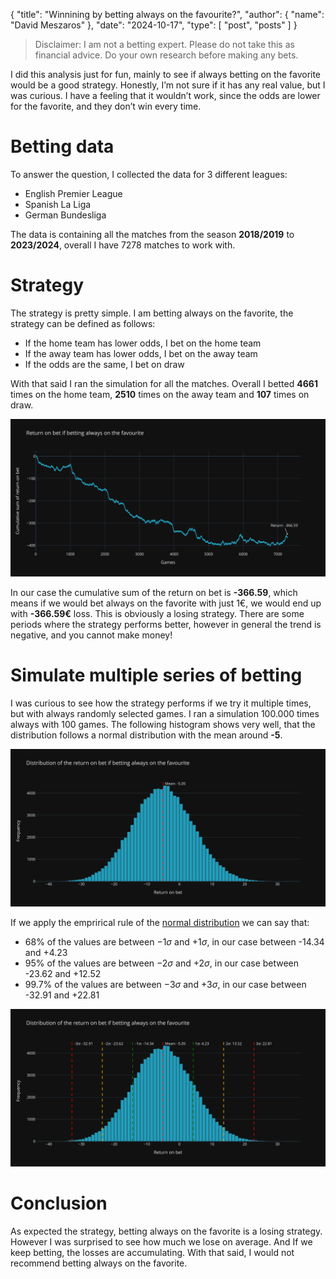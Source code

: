 {
  "title": "Winnining by betting always on the favourite?",
  "author": {
    "name": "David Meszaros"
  },
  "date": "2024-10-17",
  "type": [
    "post",
    "posts"
  ]
}
> Disclaimer: I am not a betting expert. Please do not take this as financial advice. Do your own research before making any bets.


I did this analysis just for fun, mainly to see if always betting on the favorite would be a good strategy. Honestly, I’m not sure if it has any real value, but I was curious. I have a feeling that it wouldn’t work, since the odds are lower for the favorite, and they don’t win every time.

# Betting data

To answer the question, I collected the data for 3 different leagues:
- English Premier League
- Spanish La Liga
- German Bundesliga

The data is containing all the matches from the season **2018/2019** to **2023/2024**, overall I have 7278 matches to work with.

# Strategy

The strategy is pretty simple. I am betting always on the favorite, the strategy can be defined as follows:
- If the home team has lower odds, I bet on the home team
- If the away team has lower odds, I bet on the away team
- If the odds are the same, I bet on draw

With that said I ran the simulation for all the matches. Overall I betted **4661** times on the home team, **2510** times on the away team and **107** times on draw.


    
![svg](resources/output_5_0.svg)
    


In our case the cumulative sum of the return on bet is **-366.59**, which means if we would bet always on the favorite with just 1€, we would end up with **-366.59€** loss. This is obviously a losing strategy. There are some periods where the strategy performs better, however in general the trend is negative, and you cannot make money!

# Simulate multiple series of betting

I was curious to see how the strategy performs if we try it multiple times, but with always randomly selected games. I ran a simulation 100.000 times always with 100 games. The following histogram shows very well, that the distribution follows a normal distribution with the mean around **-5**.


    
![svg](resources/output_9_0.svg)
    


If we apply the emprirical rule of the [normal distribution](https://en.wikipedia.org/wiki/Normal_distribution) we can say that:
- 68% of the values are between $-1\sigma$ and $+1\sigma$, in our case between -14.34 and +4.23
- 95% of the values are between $-2\sigma$ and $+2\sigma$, in our case between -23.62 and +12.52
- 99.7% of the values are between $-3\sigma$ and $+3\sigma$, in our case between -32.91 and +22.81


    
![svg](resources/output_12_0.svg)
    


# Conclusion

As expected the strategy, betting always on the favorite is a losing strategy. However I was surprised to see how much we lose on average. And If we keep betting, the losses are accumulating. With that said, I would not recommend betting always on the favorite.
